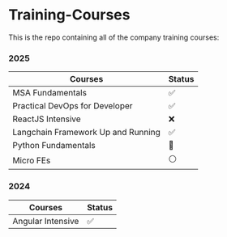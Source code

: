 # Training-Courses

This is the repo containing all of the company training courses:
### 2025
| Courses							| Status 	|
|-----------------------------------|-----------|
| MSA Fundamentals					| ✅ 		|
| Practical DevOps for Developer	| ✅ 		|
| ReactJS Intensive					| ❌ 		|
| Langchain Framework Up and Running| ✅ 		|
| Python Fundamentals				| 🚧 		|
| Micro FEs							| ⚪ 		|

### 2024
| Courses							| Status 	|
|-----------------------------------|-----------|
| Angular Intensive					| ✅ 		|